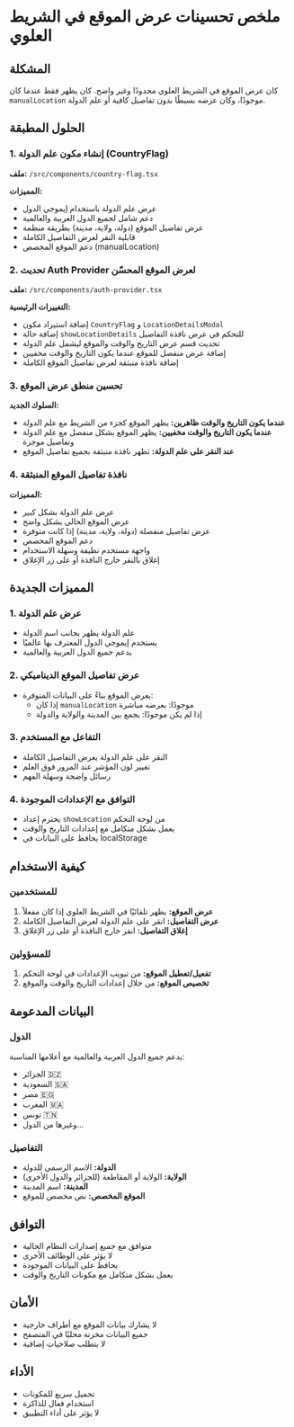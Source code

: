 # ملخص تحسينات عرض الموقع في الشريط العلوي

## المشكلة
كان عرض الموقع في الشريط العلوي محدودًا وغير واضح. كان يظهر فقط عندما كان `manualLocation` موجودًا، وكان عرضه بسيطًا بدون تفاصيل كافية أو علم الدولة.

## الحلول المطبقة

### 1. إنشاء مكون علم الدولة (CountryFlag)
**ملف:** `/src/components/country-flag.tsx`

**المميزات:**
- عرض علم الدولة باستخدام إيموجي الدول
- دعم شامل لجميع الدول العربية والعالمية
- عرض تفاصيل الموقع (دولة، ولاية، مدينة) بطريقة منظمة
- قابلية النقر لعرض التفاصيل الكاملة
- دعم الموقع المخصص (manualLocation)

### 2. تحديث Auth Provider لعرض الموقع المحسّن
**ملف:** `/src/components/auth-provider.tsx`

**التغييرات الرئيسية:**
- إضافة استيراد مكون `CountryFlag` و `LocationDetailsModal`
- إضافة حالة `showLocationDetails` للتحكم في عرض نافذة التفاصيل
- تحديث قسم عرض التاريخ والوقت والموقع ليشمل علم الدولة
- إضافة عرض منفصل للموقع عندما يكون التاريخ والوقت مخفيين
- إضافة نافذة منبثقة لعرض تفاصيل الموقع الكاملة

### 3. تحسين منطق عرض الموقع
**السلوك الجديد:**
- **عندما يكون التاريخ والوقت ظاهرين:** يظهر الموقع كجزء من الشريط مع علم الدولة
- **عندما يكون التاريخ والوقت مخفيين:** يظهر الموقع بشكل منفصل مع علم الدولة وتفاصيل موجزة
- **عند النقر على علم الدولة:** تظهر نافذة منبثقة بجميع تفاصيل الموقع

### 4. نافذة تفاصيل الموقع المنبثقة
**المميزات:**
- عرض علم الدولة بشكل كبير
- عرض الموقع الحالي بشكل واضح
- عرض تفاصيل منفصلة (دولة، ولاية، مدينة) إذا كانت متوفرة
- دعم الموقع المخصص
- واجهة مستخدم نظيفة وسهلة الاستخدام
- إغلاق بالنقر خارج النافذة أو على زر الإغلاق

## المميزات الجديدة

### 1. عرض علم الدولة
- علم الدولة يظهر بجانب اسم الدولة
- يستخدم إيموجي الدول المعترف بها عالميًا
- يدعم جميع الدول العربية والعالمية

### 2. عرض تفاصيل الموقع الديناميكي
- يعرض الموقع بناءً على البيانات المتوفرة:
  - إذا كان `manualLocation` موجودًا: يعرضه مباشرة
  - إذا لم يكن موجودًا: يجمع بين المدينة والولاية والدولة

### 3. التفاعل مع المستخدم
- النقر على علم الدولة يعرض التفاصيل الكاملة
- تغيير لون المؤشر عند المرور فوق العلم
- رسائل واضحة وسهلة الفهم

### 4. التوافق مع الإعدادات الموجودة
- يحترم إعداد `showLocation` من لوحة التحكم
- يعمل بشكل متكامل مع إعدادات التاريخ والوقت
- يحافظ على البيانات في localStorage

## كيفية الاستخدام

### للمستخدمين
1. **عرض الموقع:** يظهر تلقائيًا في الشريط العلوي إذا كان مفعلاً
2. **عرض التفاصيل:** انقر على علم الدولة لعرض التفاصيل الكاملة
3. **إغلاق التفاصيل:** انقر خارج النافذة أو على زر الإغلاق

### للمسؤولين
1. **تفعيل/تعطيل الموقع:** من تبويب الإعدادات في لوحة التحكم
2. **تخصيص الموقع:** من خلال إعدادات التاريخ والوقت والموقع

## البيانات المدعومة

### الدول
يدعم جميع الدول العربية والعالمية مع أعلامها المناسبة:
- الجزائر 🇩🇿
- السعودية 🇸🇦
- مصر 🇪🇬
- المغرب 🇲🇦
- تونس 🇹🇳
- وغيرها من الدول...

### التفاصيل
- **الدولة:** الاسم الرسمي للدولة
- **الولاية:** الولاية أو المقاطعة (للجزائر والدول الأخرى)
- **المدينة:** اسم المدينة
- **الموقع المخصص:** نص مخصص للموقع

## التوافق
- متوافق مع جميع إصدارات النظام الحالية
- لا يؤثر على الوظائف الأخرى
- يحافظ على البيانات الموجودة
- يعمل بشكل متكامل مع مكونات التاريخ والوقت

## الأمان
- لا يشارك بيانات الموقع مع أطراف خارجية
- جميع البيانات مخزنة محليًا في المتصفح
- لا يتطلب صلاحيات إضافية

## الأداء
- تحميل سريع للمكونات
- استخدام فعال للذاكرة
- لا يؤثر على أداء التطبيق